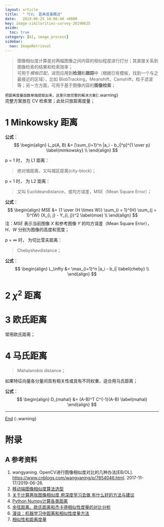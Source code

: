 ```yaml
---
layout: article
title:  "「CV」 距离度量概述"
date:   2019-06-25 18:06:40 +0800
key: image-similarities-survey-20190625
aside:
  toc: true
category: [AI, image_process]
sidebar:
  nav: ImageRetrieval
---
```

<span id='head'></span>  

>图像相似度计算是对两幅图像之间内容的相似程度进行打分；其直接关系到图像检索的结果和检索效率；        
可用于*模板匹配*，进而应用到**检测**和**跟踪**中（根据已有模板，找到一个与之最接近的区域），比如 BlobTracking，Meanshift，Camshift，粒子滤波等；另一方方面，可用于基于图像内容的**图像检索**；    

<!--more-->  

`把距离度量函数单独提取出来，这里只放完整的解决方案`{:.warning}    
完整方案放在 CV 检索里；此处只放距离度量；    


# 1 Minkowsky 距离
**公式**：   
$$
\begin{align}
L_p(A, B) &= [\sum_{i=1}^n |a_i - b_i|^p]^{1 \over p} \label{minkowsky} \\   
\end{align}
$$

p = 1 时， 为 L1 距离：   
>绝对值距离，又叫城区距离(city-block)；       

p = 1 时， 为 L2 距离：    
>又叫 Euclideandistance，或均方误差，MSE（Mean Square Error）；         

**公式**：   
$$
\begin{align}
MSE &= {1 \over {H \times W}} \sum_{i = 1}^{H} \sum_{j = 1}^{W} (X_{i, j} - Y_{i, j})^2 \label{mse} \\   
\end{align}
$$
注：$MSE$ 表示当前图像 $X$ 和参考图像 $Y$ 的均方误差（Mean Square Error），$H$、$W$ 分别为图像的高度和宽度；    

p = $\infty$ 时， 为切比雪夫距离：   
>Chebyshevdistance；    

**公式**：   
$$
\begin{align}
L_\infty &= \max_{i=1}^n |a_i - b_i| \label{cheby} \\   
\end{align}
$$

# 2 $\chi^2$ 距离


# 3 欧氏距离
常用欧氏距离；   

# 4 马氏距离
>Mahalanobis distance；   

如果特征向量各分量间具有相关性或具有不同权重，适合用马氏距离；   

**公式**：   
$$
\begin{align}
D_{mahal} &= (A-B)^T C^{-1}(A-B) \label{mahal}
\end{align}
$$


-------------------  
[End](#head)
{:.warning}  


# 附录
## A 参考资料
1. wangyaning. OpenCV进行图像相似度对比的几种办法[EB/OL]. <https://www.cnblogs.com/wangyaning/p/7854046.html>. 2017-11-17/2019-06-26.  
1. [移动端图像相似度算法选型](https://www.jiqizhixin.com/articles/2018-10-24-14)    
1. [关于计算两张图像相似度,用深度学习去做,有什么好的方法与建议](https://www.zhihu.com/question/319373907)      
1. [Python Numpy计算各类距离](https://blog.csdn.net/qq_19707521/article/details/78479532)    
1. [余弦距离、欧氏距离和杰卡德相似性度量的对比分析](https://www.cnblogs.com/chaosimple/p/3160839.html)    
1. [漫谈：机器学习中距离和相似性度量方法](https://www.cnblogs.com/daniel-D/p/3244718.html)     
1. [相似性和距离度量](https://leovan.me/cn/2019/01/similarity-and-distance-measurement/)     
